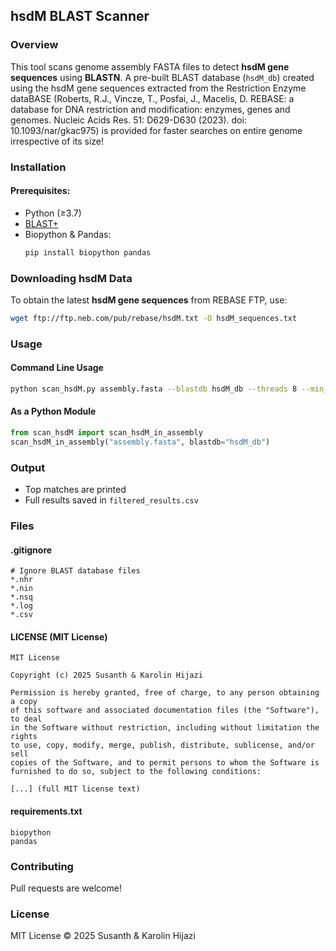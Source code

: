 ## hsdM BLAST Scanner

### Overview
This tool scans genome assembly FASTA files to detect **hsdM gene sequences** using **BLASTN**. A pre-built BLAST database (`hsdM_db`) created using the hsdM gene sequences extracted from the Restriction Enzyme dataBASE (Roberts, R.J., Vincze, T., Posfai, J., Macelis, D. REBASE: a database for DNA restriction and modification: enzymes, genes and genomes. Nucleic Acids Res. 51: D629-D630 (2023). doi: 10.1093/nar/gkac975) is provided for faster searches on entire genome irrespective of its size!

### Installation
#### Prerequisites:
- Python (≥3.7)
- [BLAST+](https://ftp.ncbi.nlm.nih.gov/blast/executables/blast+/LATEST/)
- Biopython & Pandas:  
  ```bash
  pip install biopython pandas
  ```

### Downloading hsdM Data
To obtain the latest **hsdM gene sequences** from REBASE FTP, use:
```bash
wget ftp://ftp.neb.com/pub/rebase/hsdM.txt -O hsdM_sequences.txt
```

### Usage
#### **Command Line Usage**
```bash
python scan_hsdM.py assembly.fasta --blastdb hsdM_db --threads 8 --min_identity 95 --min_coverage 85
```

#### **As a Python Module**
```python
from scan_hsdM import scan_hsdM_in_assembly
scan_hsdM_in_assembly("assembly.fasta", blastdb="hsdM_db")
```

### Output
- Top matches are printed
- Full results saved in `filtered_results.csv`

### Files
#### **.gitignore**
```
# Ignore BLAST database files
*.nhr
*.nin
*.nsq
*.log
*.csv
```

#### **LICENSE (MIT License)**
```
MIT License

Copyright (c) 2025 Susanth & Karolin Hijazi

Permission is hereby granted, free of charge, to any person obtaining a copy
of this software and associated documentation files (the "Software"), to deal
in the Software without restriction, including without limitation the rights
to use, copy, modify, merge, publish, distribute, sublicense, and/or sell
copies of the Software, and to permit persons to whom the Software is
furnished to do so, subject to the following conditions:

[...] (full MIT license text)
```

#### **requirements.txt**
```
biopython
pandas
```

### Contributing
Pull requests are welcome!

### License
MIT License © 2025 Susanth & Karolin Hijazi
